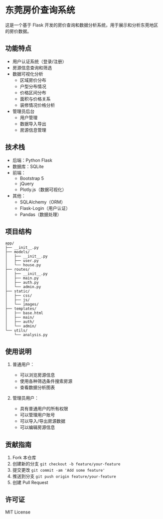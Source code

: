 # 东莞房价查询系统

这是一个基于 Flask 开发的房价查询和数据分析系统，用于展示和分析东莞地区的房价数据。

## 功能特点

- 用户认证系统（登录/注册）
- 房源信息查询和筛选
- 数据可视化分析
  - 区域房价分布
  - 户型分布情况
  - 价格区间分布
  - 面积与价格关系
  - 装修情况价格分析
- 管理员后台
  - 用户管理
  - 数据导入导出
  - 房源信息管理

## 技术栈

- 后端：Python Flask
- 数据库：SQLite
- 前端：
  - Bootstrap 5
  - jQuery
  - Plotly.js（数据可视化）
- 其他：
  - SQLAlchemy（ORM）
  - Flask-Login（用户认证）
  - Pandas（数据处理）


## 项目结构

```
app/
├── __init__.py
├── models/
│   ├── __init__.py
│   ├── user.py
│   └── house.py
├── routes/
│   ├── __init__.py
│   ├── main.py
│   ├── auth.py
│   └── admin.py
├── static/
│   ├── css/
│   ├── js/
│   └── images/
├── templates/
│   ├── base.html
│   ├── main/
│   ├── auth/
│   └── admin/
└── utils/
    └── analysis.py
```

## 使用说明

1. 普通用户：
   - 可以浏览房源信息
   - 使用各种筛选条件搜索房源
   - 查看数据分析图表

2. 管理员用户：
   - 具有普通用户的所有权限
   - 可以管理用户账号
   - 可以导入/导出房源数据
   - 可以编辑房源信息

## 贡献指南

1. Fork 本仓库
2. 创建新的分支 `git checkout -b feature/your-feature`
3. 提交更改 `git commit -am 'Add some feature'`
4. 推送到分支 `git push origin feature/your-feature`
5. 创建 Pull Request

## 许可证

MIT License 
